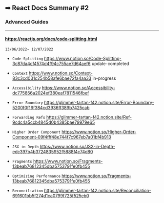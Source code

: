 ## ➡ React Docs Summary #2
### 	Advanced Guides
---
#### https://reactjs.org/docs/code-splitting.html

`13/06/2022~ 12/07/2022`

- `Code-Splitting` 	https://www.notion.so/Code-Splitting-3c87da4cf4574d4f94c755ae7d64aef6	update-completed
- `Context` https://www.notion.so/Context-83c3cd031c254b58afe6bae72fa4aa33 in-progress
- `Accessibility` https://www.notion.so/Accessibility-dc775856a2024ef380eaf7811546fbef

- `Error Boundary` https://glimmer-tartan-f42.notion.site/Error-Boundary-5200f0f16f384cd3936ff389b7425cab
- `Forwarding Refs` https://glimmer-tartan-f42.notion.site/Ref-9cdc4a5ccb4845d0b4385bae79979e65
- `Higher Order Component` https://www.notion.so/Higher-Order-Component-09f4fff48e744f7c967eb7a01bf4b913
- `JSX in Depth` https://www.notion.so/JSX-in-Depth-edc397b4b3724835952f5888f4c74d80
- `Fragments` https://www.notion.so/Fragments-13beab76812345dba5753791fe0fb455
- `Optimizing Performance`  https://www.notion.so/Fragments-13beab76812345dba5753791fe0fb455
- `Reconciliation` https://glimmer-tartan-f42.notion.site/Reconciliation-691601bb5f274d1ca0799f725f525eb0
